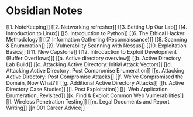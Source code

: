 # Obsidian Notes

[[1. NoteKeeping]]
[[2. Networking refresher]]
[[3. Setting Up Our Lab]]
[[4. Introduction to Linux]]
[[5. Introduction to Python]]
[[6. The Ethical Hacker Methodology]]
[[7. Information Gathering (Reconnaissance)]]
[[8. Scanning & Enumeration]]
[[9. Vulnerability Scanning with Nessus]]
[[10. Exploitation Basics]]
[[11. New Capstone]]
[[12. Introduction to Exploit Development (Buffer Overflows)]]
[[a. Active directory overview]]
[[b. Active Directory Lab Build]]
[[c. Attacking Active Directory: Initial Attack Vectors]]
[[d. Attacking Active Directory: Post Compromise Enumeration]]
[[e. Attacking Active Directory: Post Compromise Attacks]]
[[f. We've Compromised the Domain, Now What?]]
[[g. Additional Active Directory Attacks]]
[[h. Active Directory Case Studies]]
[[i. Post Exploitation]]
[[j. Web Application Enumeration, Revisited]]
[[k. Find & Exploit Common Web Vulnerabilities]]
[[l. Wireless Penetration Testing]]
[[m. Legal Documents and Report Writing]]
[[n.001 Career Advice]]
